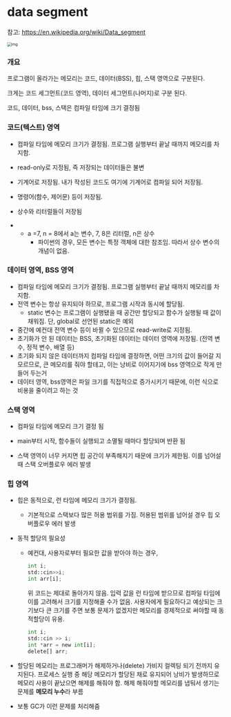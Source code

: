 # data segment

참고: https://en.wikipedia.org/wiki/Data_segment

<img src="https://upload.wikimedia.org/wikipedia/commons/thumb/5/50/Program_memory_layout.pdf/page1-299px-Program_memory_layout.pdf.jpg" alt="img"  style="zoom:60%;" />

### 개요

프로그램이 올라가는 메모리는 코드, 데이터(BSS), 힙, 스택 영역으로 구분된다.

크게는 코드 세그먼트(코드 영역), 데이터 세그먼트(나머지)로 구분 된다.

코드, 데이터, bss, 스택은 컴파일 타임에 크기 결정됨



### 코드(텍스트) 영역

* 컴파일 타임에 메모리 크기가 결정됨. 프로그램 실행부터 끝날 때까지 메모리를 차지함.
* read-only로 지정됨, 즉 저장되는 데이터들은 불변
* 기계어로 저장됨. 내가 작성된 코드도 여기에 기계어로 컴파일 되어 저장됨.
* 명령어(함수, 제어문) 등이 저장됨.
* 상수와 리터럴들이 저장됨

* * a =7, n = 8에서 a는 변수, 7, 8은 리터럴, n은 상수
    * 파이썬의 경우, 모든 변수는 특정 객체에 대한 참조임. 따라서 상수 변수의 개념이 없음.

  

### 데이터 영역, BSS 영역

* 컴파일 타임에 메모리 크기가 결정됨. 프로그램 실행부터 끝날 때까지 메모리를 차지함.
* 전역 변수는 항상 유지되야 하므로, 프로그램 시작과 동시에 할당됨.
  * static 변수는 프로그램이 실행됐을 때 공간만 할당되고 함수가 실행될 때 값이 채워짐. 단, global로 선언된 static은 예외
* 중간에 예컨대 전역 변수 등이 바뀔 수 있으므로 read-write로 지정됨.
* 초기화가 안 된 데이터는 BSS, 초기화된 데이터는 데이터 영역에 저장됨. (전역 변수, 정적 변수, 배열 등)
* 초기화 되지 않은 데이터까지 컴파일 타임에 결정하면, 어떤 크기의 값이 들어갈 지 모르므로, 큰 메모리를 줘야 할테고, 이는 낭비로 이어지기에 bss 영역으로 작게 만들어 두는거
* 데이터 영역, bss영역은 파일 크기를 직접적으로 증가시키기 때문에, 이런 식으로 비용을 줄이려고 하는 것



### 스택 영역

* 컴파일 타임에 메모리 크기 결정 됨

* main부터 시작, 함수들이 실행되고 소멸될 때마다 할당되며 반환 됨
* 스택 영역이 너무 커지면 힙 공간이 부족해지기 때문에 크기가 제한됨. 이를 넘어설 때 스택 오버플로우 에러 발생



### 힙 영역

* 힙은 동적으로, 런 타임에 메모리 크기가 결정됨.

  * 기본적으로 스택보다 많은 허용 범위를 가짐. 허용된 범위를 넘어설 경우 힙 오버플로우 에러 발생

* 동적 할당의 필요성

  * 예컨대, 사용자로부터 필요한 값을 받아야 하는 경우,

    ```python
    int i;
    std::cin>>i;
    int arr[i];
    ```

    위 코드는 제대로 돌아가지 않음. 입력 값을 런 타임에 받으므로 컴파일 타임에 이를 고려해서 크기를 지정해줄 수가 없음. 사용자에게 필요하다고 예상되는 크기보다 큰 크기를 주면 보통 문제가 없겠지만 메모리를 경제적으로 써야할 때 동적할당이 유용.

    ```python
    int i; 
    std::cin >> i; 
    int *arr = new int[i]; 
    delete[] arr;
    ```

    

* 할당된 메모리는 프로그래머가 해제하거나(delete) 가비지 컬렉팅 되기 전까지 유지된다. 프로세스 실행 중 해당 메모리가 할당된 채로 유지되어 낭비가 발생하므로 메모리 사용이 끝났으면 해제를 해줘야 함. 해제 해줘야할 메모리를 냅둬서 생기는 문제를 **메모리 누수**라 부름

* 보통 GC가 이런 문제를 처리해줌

